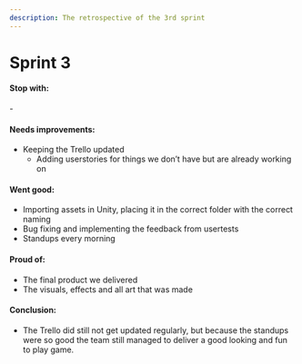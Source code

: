 ```yaml
---
description: The retrospective of the 3rd sprint
---
```


# Sprint 3

#### Stop with:

\-        &#x20;

#### Needs improvements:

* Keeping the Trello updated
  * Adding userstories for things we don’t have but are already working on

#### Went good:

* Importing assets in Unity, placing it in the correct folder with the correct naming
* &#x20; Bug fixing and implementing the feedback from usertests
* Standups every morning

#### Proud of:

* The final product we delivered
* The visuals, effects and all art that was made

#### Conclusion:

* The Trello did still not get updated regularly, but because the standups were so good the team still managed to deliver a good looking and fun to play game.

&#x20;
